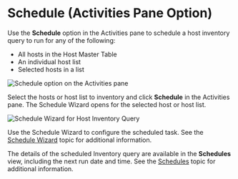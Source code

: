 # Schedule (Activities Pane Option)

Use the __Schedule__ option in the Activities pane to schedule a host inventory query to run for any of the following:

- All hosts in the Host Master Table
- An individual host list
- Selected hosts in a list

![Schedule option on the Activities pane](/img/product_docs/threatprevention/threatprevention/admin/configuration/databasemaintenance/schedule.png)

Select the hosts or host list to inventory and click __Schedule__ in the Activities pane. The Schedule Wizard opens for the selected host or host list.

![Schedule Wizard for Host Inventory Query](/img/product_docs/accessanalyzer/accessanalyzer/enterpriseauditor/admin/hostmanagement/actions/schedulewizardhostmanagement.png)

Use the Schedule Wizard to configure the scheduled task. See the [Schedule Wizard](/docs/accessanalyzer/accessanalyzer/enterpriseauditor/admin/schedule/wizard.md) topic for additional information.

The details of the scheduled Inventory query are available in the __Schedules__ view, including the next run date and time. See the [Schedules](/docs/accessanalyzer/accessanalyzer/enterpriseauditor/admin/schedule/overview.md) topic for additional information.
